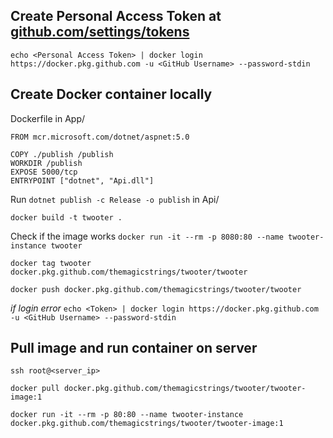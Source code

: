 ## Create Personal Access Token at [github.com/settings/tokens](https://github.com/settings/tokens)

`echo <Personal Access Token> | docker login https://docker.pkg.github.com -u <GitHub Username> --password-stdin`

## Create Docker container locally

Dockerfile in App/
```
FROM mcr.microsoft.com/dotnet/aspnet:5.0

COPY ./publish /publish
WORKDIR /publish
EXPOSE 5000/tcp
ENTRYPOINT ["dotnet", "Api.dll"]
```

Run `dotnet publish -c Release -o publish` in Api/

`docker build -t twooter .`

Check if the image works `docker run -it --rm -p 8080:80 --name twooter-instance twooter`

`docker tag twooter docker.pkg.github.com/themagicstrings/twooter/twooter`

`docker push docker.pkg.github.com/themagicstrings/twooter/twooter`

*if login error* `echo <Token> | docker login https://docker.pkg.github.com -u <GitHub Username> --password-stdin`

## Pull image and run container on server

`ssh root@<server_ip>`

`docker pull docker.pkg.github.com/themagicstrings/twooter/twooter-image:1`

`docker run -it --rm -p 80:80 --name twooter-instance docker.pkg.github.com/themagicstrings/twooter/twooter-image:1`
